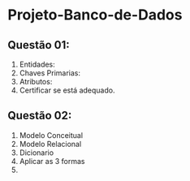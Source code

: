 # Projeto-Banco-de-Dados
## Questão 01:
1. Entidades:
2. Chaves Primarias:
3. Atributos:
4. Certificar se está adequado.

## Questão 02:
1. Modelo Conceitual
2. Modelo Relacional
3. Dicionario
4. Aplicar as 3 formas
5. 

